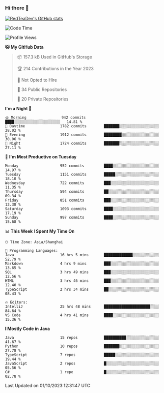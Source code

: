 ### Hi there 👋

<!--
**RedTeaDev/RedTeaDev** is a ✨ _special_ ✨ repository because its `README.md` (this file) appears on your GitHub profile.

Here are some ideas to get you started:

- 🔭 I’m currently working on ...
- 🌱 I’m currently learning ...
- 👯 I’m looking to collaborate on ...
- 🤔 I’m looking for help with ...
- 💬 Ask me about ...
- 📫 How to reach me: ...
- 😄 Pronouns: ...
- ⚡ Fun fact: ...
-->

<!--
[![wakatime](https://wakatime.com/badge/user/6b101ed0-04c0-4490-9283-eb61f2efff96.svg)](https://wakatime.com/@6b101ed0-04c0-4490-9283-eb61f2efff96)
!-->

[![RedTeaDev's GitHub stats](https://github-readme-stats.vercel.app/api?username=RedTeaDev)](https://github.com/anuraghazra/github-readme-stats)
<!--
[![willianrod's wakatime stats](https://github-readme-stats.vercel.app/api/wakatime?username=RedTeaDev)](https://github.com/anuraghazra/github-readme-stats)
!-->
<!--START_SECTION:waka-->
![Code Time](http://img.shields.io/badge/Code%20Time-1%2C702%20hrs%2035%20mins-blue)

![Profile Views](http://img.shields.io/badge/Profile%20Views-0-blue)

**🐱 My GitHub Data** 

> 📦 157.3 kB Used in GitHub's Storage 
 > 
> 🏆 214 Contributions in the Year 2023
 > 
> 🚫 Not Opted to Hire
 > 
> 📜 34 Public Repositories 
 > 
> 🔑 20 Private Repositories 
 > 
**I'm a Night 🦉** 

```text
🌞 Morning                942 commits         ████░░░░░░░░░░░░░░░░░░░░░   14.81 % 
🌆 Daytime                1782 commits        ███████░░░░░░░░░░░░░░░░░░   28.02 % 
🌃 Evening                1912 commits        ████████░░░░░░░░░░░░░░░░░   30.06 % 
🌙 Night                  1724 commits        ███████░░░░░░░░░░░░░░░░░░   27.11 % 
```
📅 **I'm Most Productive on Tuesday** 

```text
Monday                   952 commits         ████░░░░░░░░░░░░░░░░░░░░░   14.97 % 
Tuesday                  1151 commits        █████░░░░░░░░░░░░░░░░░░░░   18.10 % 
Wednesday                722 commits         ███░░░░░░░░░░░░░░░░░░░░░░   11.35 % 
Thursday                 594 commits         ██░░░░░░░░░░░░░░░░░░░░░░░   09.34 % 
Friday                   851 commits         ███░░░░░░░░░░░░░░░░░░░░░░   13.38 % 
Saturday                 1093 commits        ████░░░░░░░░░░░░░░░░░░░░░   17.19 % 
Sunday                   997 commits         ████░░░░░░░░░░░░░░░░░░░░░   15.68 % 
```


📊 **This Week I Spent My Time On** 

```text
🕑︎ Time Zone: Asia/Shanghai

💬 Programming Languages: 
Java                     16 hrs 5 mins       █████████████░░░░░░░░░░░░   52.79 % 
Markdown                 4 hrs 9 mins        ███░░░░░░░░░░░░░░░░░░░░░░   13.65 % 
SQL                      3 hrs 49 mins       ███░░░░░░░░░░░░░░░░░░░░░░   12.56 % 
HTML                     3 hrs 46 mins       ███░░░░░░░░░░░░░░░░░░░░░░   12.40 % 
TypeScript               2 hrs 34 mins       ██░░░░░░░░░░░░░░░░░░░░░░░   08.43 % 

🔥 Editors: 
IntelliJ                 25 hrs 48 mins      █████████████████████░░░░   84.64 % 
VS Code                  4 hrs 41 mins       ████░░░░░░░░░░░░░░░░░░░░░   15.36 % 
```

**I Mostly Code in Java** 

```text
Java                     15 repos            ██████████░░░░░░░░░░░░░░░   41.67 % 
Python                   10 repos            ███████░░░░░░░░░░░░░░░░░░   27.78 % 
TypeScript               7 repos             █████░░░░░░░░░░░░░░░░░░░░   19.44 % 
JavaScript               2 repos             █░░░░░░░░░░░░░░░░░░░░░░░░   05.56 % 
C#                       1 repo              █░░░░░░░░░░░░░░░░░░░░░░░░   02.78 % 
```




 Last Updated on 01/10/2023 12:31:47 UTC
<!--END_SECTION:waka-->


